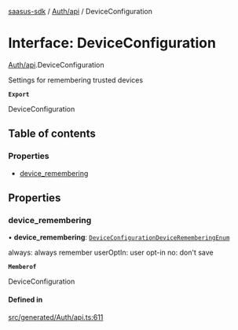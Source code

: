 [saasus-sdk](../README.md) / [Auth/api](../modules/Auth_api.md) / DeviceConfiguration

# Interface: DeviceConfiguration

[Auth/api](../modules/Auth_api.md).DeviceConfiguration

Settings for remembering trusted devices

**`Export`**

DeviceConfiguration

## Table of contents

### Properties

- [device\_remembering](Auth_api.DeviceConfiguration.md#device_remembering)

## Properties

### device\_remembering

• **device\_remembering**: [`DeviceConfigurationDeviceRememberingEnum`](../modules/Auth_api.md#deviceconfigurationdevicerememberingenum)

always: always remember userOptIn: user opt-in no: don\'t save

**`Memberof`**

DeviceConfiguration

#### Defined in

[src/generated/Auth/api.ts:611](https://github.com/saasus-platform/saasus-sdk-javascript/blob/c67ac22/src/generated/Auth/api.ts#L611)
